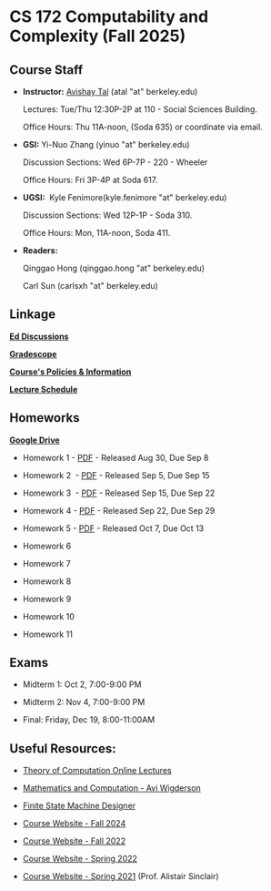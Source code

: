 # **CS 172 Computability and Complexity (Fall 2025)**

## Course Staff

- **Instructor:** [Avishay Tal](/avishay-tal/) (atal "at" berkeley.edu)

  Lectures: Tue/Thu 12:30P-2P at 110 - Social Sciences Building.

  Office Hours: Thu 11A-noon, (Soda 635) or coordinate via email.

- **GSI:** Yi-Nuo Zhang (yinuo "at" berkeley.edu)

    Discussion Sections: Wed 6P-7P - 220 - Wheeler

  Office Hours: Fri 3P-4P  at Soda 617.

- **UGSI:**  Kyle Fenimore(kyle.fenimore "at" berkeley.edu)

  Discussion Sections: Wed 12P-1P - Soda 310.

  Office Hours: Mon, 11A-noon, Soda 411.

- **Readers:**

  Qinggao Hong (qinggao.hong "at" berkeley.edu)

  Carl Sun (carlsxh "at" berkeley.edu)

## Linkage

**[Ed Discussions](https://edstem.org/us/courses/84973)**

**[Gradescope](https://www.gradescope.com/courses/1110614)**

**[Course's Policies & Information](./course-policies)**

**[Lecture Schedule](https://drive.google.com/open?id=1u7MJUPbMGMED6z1xUB49WxcO42fR7kJuD9HeJRzR0ng)**

## Homeworks
  
**[Google Drive](https://drive.google.com/drive/folders/1nViHxVOdUs4v078r3fjuhjY5NxPuiYSU?usp=sharing)**

- Homework 1 - [PDF](https://drive.google.com/file/d/1v62W_Q-pu8Dvk33WUXKlR2kpngTj5yV4/view?usp=share_link) \- Released Aug 30, Due Sep 8

- Homework 2  - [PDF](https://drive.google.com/file/d/1ECy6neB_FY0cwCocYDcehe5TOtmhvRQ5/view?usp=share_link) \- Released Sep 5, Due Sep 15

- Homework 3  - [PDF](https://drive.google.com/file/d/1HVCyVl_J1d_5DZppIQEtTBQ_FO_mWpuG/view?usp=share_link) \- Released Sep 15, Due Sep 22

- Homework 4 - [PDF](https://drive.google.com/file/d/1zH9PZJUcjrV327s-AzxR8bCgbljHSKgA/view?usp=share_link) \- Released Sep 22, Due Sep 29

- Homework 5 - [PDF](https://drive.google.com/file/d/1OXIcB9eP2aGOuviMgFhWLfGkZlq3lsQ3/view?usp=share_link) \- Released Oct 7, Due Oct 13

- Homework 6

- Homework 7

- Homework 8

- Homework 9

- Homework 10

- Homework 11
  
## Exams

- Midterm 1: Oct 2, 7:00-9:00 PM

- Midterm 2: Nov 4, 7:00-9:00 PM

- Final: Friday, Dec 19, 8:00-11:00AM
  
## Useful Resources:

- [Theory of Computation Online Lectures](https://hackmd.io/2AqODdrtTOuj6fb5uMDZYw?view)

- [Mathematics and Computation - Avi Wigderson](https://www.math.ias.edu/files/Book-online-Aug0619.pdf)

- [Finite State Machine Designer](https://madebyevan.com/fsm/)

- [Course Website - Fall 2024](../fall-2024/)

- [Course Website - Fall 2022](../fall-2022/)

- [Course Website - Spring 2022](../spring-2022)

- [Course Website - Spring 2021](https://people.eecs.berkeley.edu/~sinclair/cs172/s21.html) (Prof. Alistair Sinclair)
